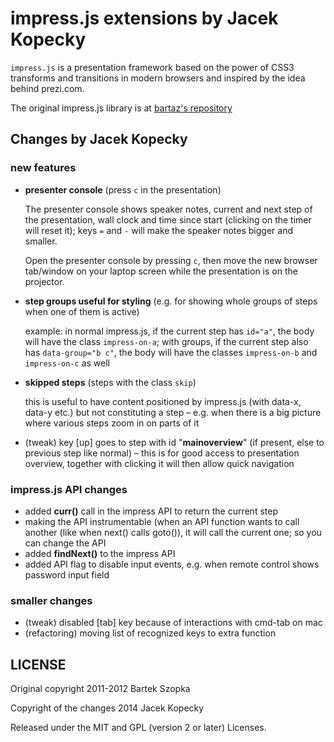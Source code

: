 impress.js extensions by Jacek Kopecky
============

`impress.js` is a presentation framework based on the power of CSS3 transforms and 
transitions in modern browsers and inspired by the idea behind prezi.com.

The original impress.js library is at [bartaz's repository](http://github.com/bartaz/impress.js)

Changes by Jacek Kopecky
------------

### new features

 - **presenter console** (press `c` in the presentation)

   The presenter console shows speaker notes, current and next step of the
   presentation, wall clock and time since start (clicking on the timer will
   reset it); keys `=` and `-` will make the speaker notes bigger and
   smaller.

   Open the presenter console by pressing `c`, then move the new browser
   tab/window on your laptop screen while the presentation is on the
   projector.

 - **step groups useful for styling** (e.g. for showing whole groups
   of steps when one of them is active)

   example: in normal impress.js, if the current step has `id="a"`, the body
   will have the class `impress-on-a`; with groups, if the current step
   also has `data-group="b c"`, the body will have the classes `impress-on-b`
   and `impress-on-c` as well

 - **skipped steps** (steps with the class `skip`)

   this is useful to have content positioned by impress.js (with data-x,
   data-y etc.) but not constituting a step – e.g. when there is a big
   picture where various steps zoom in on parts of it
 
 - (tweak) key [up] goes to step with id "**mainoverview**" (if present, else
   to previous step like normal) – this is for good access to presentation
   overview, together with clicking it will then allow quick navigation

### impress.js API changes

 - added **curr()** call in the impress API to return the current step
 - making the API instrumentable (when an API function
               wants to call another (like when next() calls goto()), it will
               call the current one; so you can change the API
 - added **findNext()** to the impress API
 - added API flag to disable input events, e.g. when remote control shows
   password input field

### smaller changes

 - (tweak) disabled [tab] key because of interactions with cmd-tab on mac
 - (refactoring) moving list of recognized keys to extra function


LICENSE
---------

Original copyright 2011-2012 Bartek Szopka

Copyright of the changes 2014 Jacek Kopecky

Released under the MIT and GPL (version 2 or later) Licenses.


